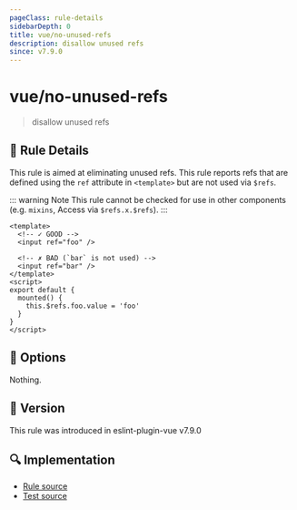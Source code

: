 ```yaml
---
pageClass: rule-details
sidebarDepth: 0
title: vue/no-unused-refs
description: disallow unused refs
since: v7.9.0
---
```


# vue/no-unused-refs

> disallow unused refs

## :book: Rule Details

This rule is aimed at eliminating unused refs.
This rule reports refs that are defined using the `ref` attribute in `<template>` but are not used via `$refs`.

::: warning Note
This rule cannot be checked for use in other components (e.g. `mixins`, Access via `$refs.x.$refs`).
:::

<eslint-code-block :rules="{'vue/no-unused-refs': ['error']}">

```vue
<template>
  <!-- ✓ GOOD -->
  <input ref="foo" />

  <!-- ✗ BAD (`bar` is not used) -->
  <input ref="bar" />
</template>
<script>
export default {
  mounted() {
    this.$refs.foo.value = 'foo'
  }
}
</script>
```

</eslint-code-block>

## :wrench: Options

Nothing.

## :rocket: Version

This rule was introduced in eslint-plugin-vue v7.9.0

## :mag: Implementation

- [Rule source](https://github.com/vuejs/eslint-plugin-vue/blob/master/lib/rules/no-unused-refs.js)
- [Test source](https://github.com/vuejs/eslint-plugin-vue/blob/master/tests/lib/rules/no-unused-refs.js)
